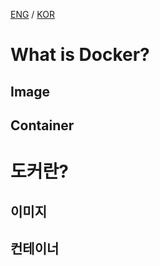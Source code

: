 [ENG](#what-is-docker) / [KOR](#도커란)

# What is Docker?

## Image

## Container

# 도커란?

## 이미지

## 컨테이너
